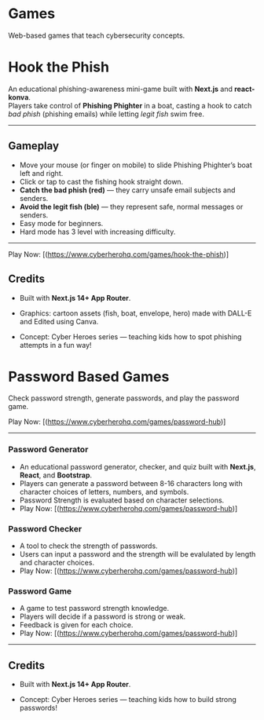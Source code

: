 # Games
Web-based games that teach cybersecurity concepts.

# Hook the Phish 

An educational phishing-awareness mini-game built with **Next.js** and **react-konva**.  
Players take control of **Phishing Phighter** in a boat, casting a hook to catch *bad phish* (phishing emails) while letting *legit fish* swim free.

---

## Gameplay
- Move your mouse (or finger on mobile) to slide Phishing Phighter’s boat left and right.
- Click or tap to cast the fishing hook straight down.
- **Catch the bad phish (red)** — they carry unsafe email subjects and senders.
- **Avoid the legit fish (ble)** — they represent safe, normal messages or senders.
- Easy mode for beginners.
- Hard mode has 3 level with increasing difficulty.

---

Play Now: [(https://www.cyberherohq.com/games/hook-the-phish)]

## Credits
- Built with **Next.js 14+ App Router**.

- Graphics: cartoon assets (fish, boat, envelope, hero) made with DALL-E and Edited using Canva.

- Concept: Cyber Heroes series — teaching kids how to spot phishing attempts in a fun way!

# Password Based Games

Check password strength, generate passwords, and play the password game.

Play Now: [(https://www.cyberherohq.com/games/password-hub)]

---

### Password Generator
- An educational password generator, checker, and quiz built with **Next.js**, **React**, and **Bootstrap**.  
- Players can generate a password between 8-16 characters long with character choices of letters, numbers, and symbols.
- Password Strength is evaluated based on character selections. 
- Play Now: [(https://www.cyberherohq.com/games/password-hub)]

### Password Checker
- A tool to check the strength of passwords.
- Users can input a password and the strength will be evalulated by length and character choices.
- Play Now: [(https://www.cyberherohq.com/games/password-hub)]

### Password Game
- A game to test password strength knowledge.
- Players will decide if a password is strong or weak.
- Feedback is given for each choice. 
- Play Now: [(https://www.cyberherohq.com/games/password-hub)]
---

## Credits
- Built with **Next.js 14+ App Router**.

- Concept: Cyber Heroes series — teaching kids how to build strong passwords!
